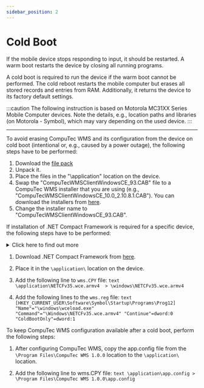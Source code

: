 ```yaml
---
sidebar_position: 2
---
```


# Cold Boot

If the mobile device stops responding to input, it should be restarted. A warm boot restarts the device by closing all running programs.

A cold boot is required to run the device if the warm boot cannot be performed. The cold reboot restarts the mobile computer but erases all stored records and entries from RAM. Additionally, it returns the device to its factory default settings.

:::caution
    The following instruction is based on Motorola MC31XX Series Mobile Computer devices. Note the details, e.g., location paths and libraries (on Motorola - Symbol), which may vary depending on the used device.
:::

---

To avoid erasing CompuTec WMS and its configuration from the device on cold boot (intentional or, e.g., caused by a power outage), the following steps have to be performed:

1. Download the [file pack](https://connect.computec.pl/download/attachments/139691704/ColdBoot.rar?version=1&modificationDate=1607340510133&api=v2)
2. Unpack it.
3. Place the files in the "\application\" location on the device.
4. Swap the "CompuTecWMSClientWindowsCE_93.CAB" file to a CompuTec WMS installer that you are using (e.g., "CompuTecWMSClientWindowsCE_10.0_2.10.8.1.CAB"). You can download the installers from [here](../../../releases/download.md).
5. Change the installer name to "CompuTecWMSClientWindowsCE_93.CAB".

If installation of .NET Compact Framework is required for a specific device, the following steps have to be performed:
<details>
    <summary>Click here to find out more</summary>
    <div>
:::info
    .NET Compact Framework availability depends on a device specification, e.g., devices with Windows CE 5.0 system must manually install .NET Compact Framework. Devices with CE 7.0 have the functionality installed by default.
:::
    </div>
    </details>

1. Download .NET Compact Framework from [here](https://connect.computec.pl/display/WMS100EN/WMS+Handheld+Device+Client).
2. Place it in the `\application\` location on the device.
3. Add the following line to `wms.CPY` file:
        ```text
        \application\NETCFv35.wce.armv4  > \windows\NETCFv35.wce.armv4
        ```

4. Add the following lines to the `wms.reg` file:
        ```text
        [HKEY_CURRENT_USER\Software\Symbol\Startup\Programs\Prog12]
        "Name"="\windows\wceload.exe"
        "Command"="\Windows\NETCFv35.wce.armv4"
        "Continue"=dword:0
        "ColdBootOnly"=dword:1
        ```

To keep CompuTec WMS configuration available after a cold boot, perform the following steps:

1. After configuring CompuTec WMS, copy the app.config file from the `\Program Files\CompuTec WMS 1.0.0` location to the `\application\` location.

2. Add the following line to wms.CPY file:
        ```text
        \application\app.config > \Program Files\CompuTec WMS 1.0.0\app.config
        ```
